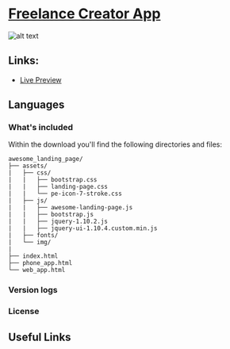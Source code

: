 # [Freelance Creator App](#)

![alt text](# "Awesome Landing Page")


## Links:

+ [Live Preview]()

## Languages 




### What's included

Within the download you'll find the following directories and files:

```
awesome_landing_page/
├── assets/
|   ├── css/
|   |   ├── bootstrap.css
|   |   ├── landing-page.css
|   |   └── pe-icon-7-stroke.css
|   ├── js/
|   |   ├── awesome-landing-page.js
|   |   ├── bootstrap.js
|   |   ├── jquery-1.10.2.js
|   |   ├── jquery-ui-1.10.4.custom.min.js
|   ├── fonts/
|   └── img/
|
├── index.html
├── phone_app.html
└── web_app.html

```

### Version logs




### License



## Useful Links

